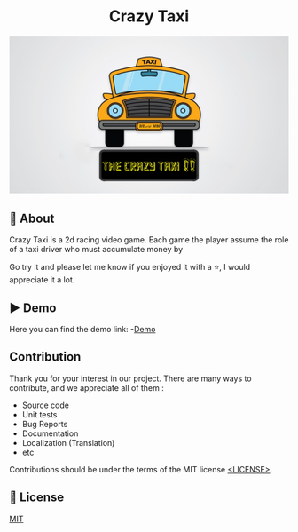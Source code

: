 <h1 align="center">Crazy Taxi</h1>

![Image of Crazy Taxi Project](assets/logo.png)

## 🎯 About

Crazy Taxi is a 2d racing video game. Each game the player assume the role of a taxi driver who must accumulate money by

Go try it and please let me know if you enjoyed it with a ⭐️, I would appreciate it a lot.


## ▶️ Demo
Here you can find the demo link:
-[Demo](CMakeFiles/demo_xUuneOQ0.mp4)

## Contribution

Thank you for your interest in our project. There are many ways to contribute,
and we appreciate all of them :

- Source code
- Unit tests
- Bug Reports
- Documentation
- Localization (Translation)
- etc

Contributions should be under the terms of the MIT license [&lt;LICENSE&gt;](LICENSE).

## 📝 License

[MIT](https://github.com/Ahmed2021B/Crazy-Taxi/blob/main/LICENSE)


